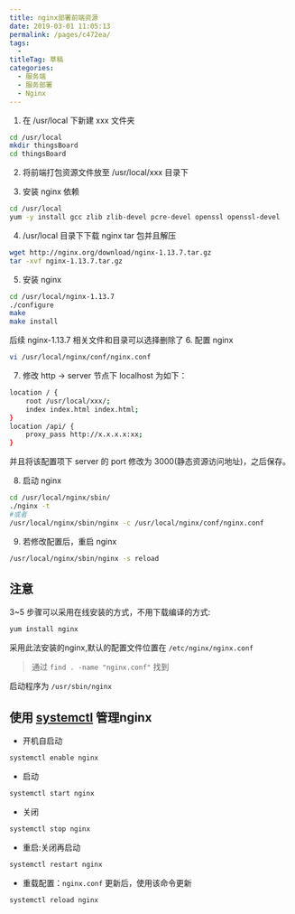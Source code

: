```yaml
---
title: nginx部署前端资源
date: 2019-03-01 11:05:13
permalink: /pages/c472ea/
tags: 
  - 
titleTag: 草稿
categories: 
  - 服务端
  - 服务部署
  - Nginx
---
```


1. 在 /usr/local 下新建 xxx 文件夹
```bash
cd /usr/local
mkdir thingsBoard
cd thingsBoard
```
2. 将前端打包资源文件放至 /usr/local/xxx 目录下

3. 安装 nginx 依赖
```bash
cd /usr/local
yum -y install gcc zlib zlib-devel pcre-devel openssl openssl-devel
```
4. /usr/local 目录下下载 nginx tar 包并且解压
```bash
wget http://nginx.org/download/nginx-1.13.7.tar.gz
tar -xvf nginx-1.13.7.tar.gz
```
5. 安装 nginx
```bash
cd /usr/local/nginx-1.13.7
./configure
make
make install
```
后续 nginx-1.13.7 相关文件和目录可以选择删除了
6. 配置 nginx
```bash
vi /usr/local/nginx/conf/nginx.conf
```
7. 修改 http -> server 节点下 localhost 为如下：
```bash
location / {
    root /usr/local/xxx/;
    index index.html index.html;
}
location /api/ {
    proxy_pass http://x.x.x.x:xx;
}
```
并且将该配置项下 server 的 port 修改为 3000(静态资源访问地址)，之后保存。

8. 启动 nginx
```bash
cd /usr/local/nginx/sbin/
./nginx -t
#或者
/usr/local/nginx/sbin/nginx -c /usr/local/nginx/conf/nginx.conf
```
9. 若修改配置后，重启 nginx
```bash
/usr/local/nginx/sbin/nginx -s reload
```

## 注意

3~5 步骤可以采用在线安装的方式，不用下载编译的方式:
```sh
yum install nginx
```
采用此法安装的nginx,默认的配置文件位置在 `/etc/nginx/nginx.conf` 
> 通过 `find . -name "nginx.conf"` 找到

启动程序为 `/usr/sbin/nginx` 

## 使用 [systemctl](https://www.cnblogs.com/sparkdev/p/8472711.html) 管理nginx

- 开机自启动

```sh
systemctl enable nginx
```

- 启动

```sh
systemctl start nginx
```

- 关闭

```sh
systemctl stop nginx
```

- 重启:关闭再启动

```sh
systemctl restart nginx
```

- 重载配置：`nginx.conf` 更新后，使用该命令更新

```sh
systemctl reload nginx
```